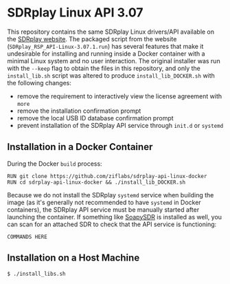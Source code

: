 # SDRplay Linux API 3.07

This repository contains the same SDRplay Linux drivers/API available on the [SDRplay website](https://www.sdrplay.com/downloads/). The packaged script from the website (`SDRplay_RSP_API-Linux-3.07.1.run`) has several features that make it undesirable for installing and running inside a Docker container with a minimal Linux system and no user interaction. The original installer was run with the `--keep` flag to obtain the files in this repository, and only the `install_lib.sh` script was altered to produce `install_lib_DOCKER.sh` with the following changes:

* remove the requirement to interactively view the license agreement with `more`
* remove the installation confirmation prompt
* remove the local USB ID database confirmation prompt
* prevent installation of the SDRplay API service through `init.d` or `systemd`

## Installation in a Docker Container

During the Docker `build` process:

```Docker
RUN git clone https://github.com/ziflabs/sdrplay-api-linux-docker
RUN cd sdrplay-api-linux-docker && ./install_lib_DOCKER.sh
```

Because we do not install the SDRplay `systemd` service when building the image (as it's generally not recommended to have `systemd` in Docker containers), the SDRplay API service must be manually started after launching the container. If something like [SoapySDR](https://github.com/pothosware/SoapySDR/wiki) is installed as well, you can scan for an attached SDR to check that the API service is functioning:

```
COMMANDS HERE
```

## Installation on a Host Machine

```bash
$ ./install_libs.sh
```
